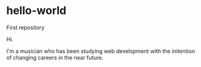 # hello-world
First repository

Hi.

I'm a musician who has been studying web development with the initention of changing careers in the near future. 
